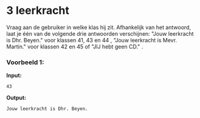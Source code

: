 # 3 leerkracht

Vraag aan de gebruiker in welke klas hij zit. Afhankelijk van het antwoord, laat je één van de volgende drie antwoorden verschijnen: "Jouw leerkracht is Dhr. Beyen." voor klassen 41, 43 en 44 , "Jouw leerkracht is Mevr. Martin." voor klassen 42 en 45 of "JIJ hebt geen CD." .






### Voorbeeld 1:

**Input:**
	
	43

**Output:**
	
	Jouw leerkracht is Dhr. Beyen.
